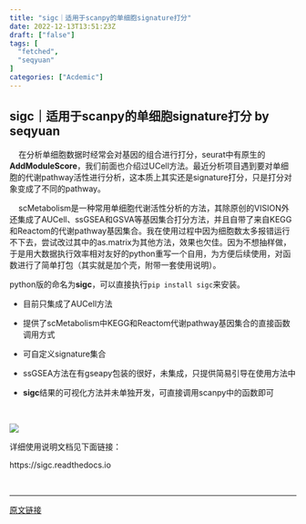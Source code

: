 ```yaml
---
title: "sigc｜适用于scanpy的单细胞signature打分"
date: 2022-12-13T13:51:23Z
draft: ["false"]
tags: [
  "fetched",
  "seqyuan"
]
categories: ["Acdemic"]
---
```

sigc｜适用于scanpy的单细胞signature打分 by seqyuan
------
<div><p>    在分析单细胞数据时经常会对基因的组合进行打分，seurat中有原生的<strong>AddModuleScore</strong>，我们前面也介绍过UCell方法。最近分析项目遇到要对单细胞的代谢pathway活性进行分析，这本质上其实还是signature打分，只是打分对象变成了不同的pathway。</p><p>    scMetabolism是一种常用单细胞代谢活性分析的方法，其除原创的VISION外还集成了AUCell、ssGSEA和GSVA等基因集合打分方法，并且自带了来自KEGG和Reactom的代谢pathway基因集合。我在使用过程中因为细胞数太多报错运行不下去，尝试改过其中的as.matrix为其他方法，效果也欠佳。因为不想抽样做，于是用大数据执行效率相对友好的python重写一个自用，为方便后续使用，对函数进行了简单打包（其实就是加个壳，附带一套使用说明）。</p><p>python版的命名为<strong>sigc</strong>，可以直接执行<code>pip install sigc</code>来安装。</p><ul><li><p>目前只集成了AUCell方法</p></li><li><p>提供了scMetabolism中KEGG和Reactom代谢pathway基因集合的直接函数调用方式</p></li><li><p>可自定义signature集合</p></li><li><p>ssGSEA方法在有gseapy包装的很好，未集成，只提供简易引导在使用方法中</p></li><li><p><strong>sigc</strong>结果的可视化方法并未单独开发，可直接调用scanpy中的函数即可</p><p><br></p></li></ul><p><img data-galleryid="" data-ratio="0.6641221374045801" data-s="300,640" data-src="https://mmbiz.qpic.cn/mmbiz_png/SiacuSjV1nDy74jyLOMJDh7AG2jq3aJfKdebIoC3XuFIQbgFdBzlMXZuFWYL2QRaAONRcibrSl6NVC2mFKbmVsug/640?wx_fmt=png" data-type="png" data-w="393" src="https://mmbiz.qpic.cn/mmbiz_png/SiacuSjV1nDy74jyLOMJDh7AG2jq3aJfKdebIoC3XuFIQbgFdBzlMXZuFWYL2QRaAONRcibrSl6NVC2mFKbmVsug/640?wx_fmt=png"></p><p><span>详细使用说明文档见下面链接：</span><br></p><p>https://sigc.readthedocs.io</p><p><br></p><p><mp-style-type data-value="3"></mp-style-type></p></div>  
<hr>
<a href="https://mp.weixin.qq.com/s/F71ai9VuQoOmbrTyDFD8dw",target="_blank" rel="noopener noreferrer">原文链接</a>
